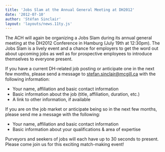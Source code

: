 ```yaml
---
title: 'Jobs Slam at the Annual General Meeting at DH2012'
date: '2012-07-10'
author: 'Stéfan Sinclair'
layout: 'layouts/news.11ty.js'
---
```

The ACH will again be organizing a Jobs Slam during its annual general meeting at the DH2012 Conference in Hamburg (July 19th at 12:30pm). The Jobs Slam is a lively event and a chance for employers to get the word out about upcoming jobs as well as for prospective employees to introduce themselves to everyone present.

If you have a current DH-related job posting or anticipate one in the next few months, please send a message to [stefan.sinclair@mcgill.ca](mailto:stefan.sinclair@mcgill.ca) with the following information:

- Your name, affiliation and basic contact information
- Basic information about the job (title, affiliation, duration, etc.)
- A link to other information, if available

If you are on the job market or anticipate being so in the next few months, please send me a message with the following:

- Your name, affiliation and basic contact information
- Basic information about your qualifications &amp; area of expertise

Purveyors and seekers of jobs will each have up to 30 seconds to present. Please come join us for this exciting match-making event!
